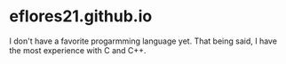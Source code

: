 # eflores21.github.io
I don't have a favorite progarmming language yet. That being said, I have the most experience with C and C++.